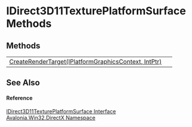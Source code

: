 # IDirect3D11TexturePlatformSurface Methods




## Methods
<table>
<tr>
<td><a href="M_Avalonia_Win32_DirectX_IDirect3D11TexturePlatformSurface_CreateRenderTarget">CreateRenderTarget(IPlatformGraphicsContext, IntPtr)</a></td>
<td> </td>
</tr>
</table>

## See Also


#### Reference
<a href="T_Avalonia_Win32_DirectX_IDirect3D11TexturePlatformSurface">IDirect3D11TexturePlatformSurface Interface</a>  
<a href="N_Avalonia_Win32_DirectX">Avalonia.Win32.DirectX Namespace</a>  
